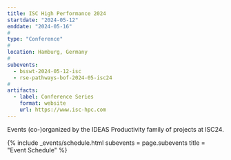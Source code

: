 ```yaml
---
title: ISC High Performance 2024
startdate: "2024-05-12"
enddate: "2024-05-16"
#
type: "Conference" 
#
location: Hamburg, Germany
#
subevents:
  - bsswt-2024-05-12-isc
  - rse-pathways-bof-2024-05-isc24
#
artifacts:
  - label: Conference Series
    format: website
    url: https://www.isc-hpc.com
---
```


Events (co-)organized by the IDEAS Productivity family of projects at ISC24.

{% include _events/schedule.html
   subevents = page.subevents
   title = "Event Schedule"
%}
